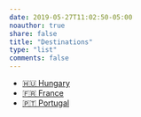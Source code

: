 ```yaml
---
date: 2019-05-27T11:02:50-05:00
noauthor: true
share: false
title: "Destinations"
type: "list"
comments: false
---
```


- [🇭🇺 Hungary](/countries/hungary/)
- [🇫🇷 France](/countries/france/)
- [🇵🇹 Portugal](/countries/portugal/)
